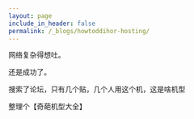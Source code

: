 ```yaml
---
layout: page
include_in_header: false
permalink: /_blogs/howtoddihor-hosting/
---
```

网络复杂得想吐。

还是成功了。

搜索了论坛，只有几个贴，几个人用这个机，这是啥机型

整理个【奇葩机型大全】